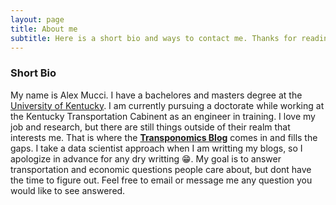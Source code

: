 ```yaml
---
layout: page
title: About me
subtitle: Here is a short bio and ways to contact me. Thanks for reading and any feedback and new topics are welcome!
---
```


### Short Bio
My name is Alex Mucci. I have a bachelores and masters degree at the [University of Kentucky](www.uky.edu). I am currently pursuing a doctorate while working at the Kentucky Transportation Cabinent as an engineer in training. I love my job and research, but there are still things outside of their realm that interests me. That is where the [**Transponomics Blog**](alex-mucci.github.io/blog) comes in and fills the gaps. I take a data scientist approach when I am writting my blogs, so I apologize in advance for any dry writting :grin:. My goal is to answer transportation and economic questions people care about, but dont have the time to figure out. Feel free to email or message me any question you would like to see answered.  
